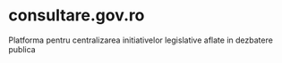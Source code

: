 # consultare.gov.ro
Platforma pentru centralizarea initiativelor legislative aflate in dezbatere publica
